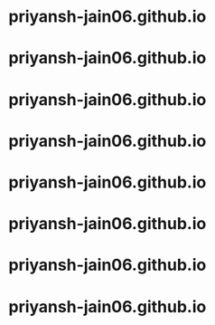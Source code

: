 # priyansh-jain06.github.io
# priyansh-jain06.github.io
# priyansh-jain06.github.io
# priyansh-jain06.github.io
# priyansh-jain06.github.io
# priyansh-jain06.github.io
# priyansh-jain06.github.io
# priyansh-jain06.github.io
